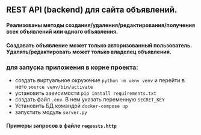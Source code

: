 ## REST API (backend) для сайта объявлений.
#### Реализованы методы создания/удаления/редактирования/получения всех объявлений или одного  объявления.
#### Создавать объявление может только авторизованный пользователь. Удалять/редактировать может только владелец объявления. 

### для запуска приложения в корне проекта:
* создать виртуальное окружение `python -m venv venv` и перейти в него `source venv/bin/activate`
* установить зависимости `pip install requirements.txt`
* создать файл `.env`. В нем указать переменную `SECRET_KEY`
* Установить БД командой `docker-compose up`
* запустить модуль `server.py`


#### Примеры запросов в файле ```requests.http```